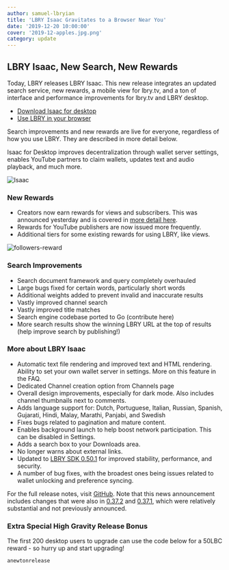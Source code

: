 ```yaml
---
author: samuel-lbryian
title: 'LBRY Isaac Gravitates to a Browser Near You'
date: '2019-12-20 10:00:00'
cover: '2019-12-apples.jpg.png'
category: update
---
```


## LBRY Isaac, New Search, New Rewards

Today, LBRY releases LBRY Isaac. This new release integrates an updated search service, new rewards, a mobile view for lbry.tv, and a ton of interface and performance improvements for lbry.tv and LBRY desktop.

- [Download Isaac for desktop](https://lbry.com/get) 
- [Use LBRY in your browser](https://lbry.tv)

Search improvements and new rewards are live for everyone, regardless of how you use LBRY. They are described in more detail below.

Isaac for Desktop improves decentralization through wallet server settings, enables YouTube partners to claim wallets, updates text and audio playback, and much more.

![Isaac](https://s3.amazonaws.com/files.lbry.io/lbry-isaac.gif)

### New Rewards

- Creators now earn rewards for views and subscribers. This was announced yesterday and is covered in [more detail here](https://lbry.com/news/creator-rewards).
- Rewards for YouTube publishers are now issued more frequently.
- Additional tiers for some existing rewards for using LBRY, like views.

![followers-reward](https://spee.ch/@lbrynews:0/followers-lbry.png)

### Search Improvements

- Search document framework and query completely overhauled
- Large bugs fixed for certain words, particularly short words
- Additional weights added to prevent invalid and inaccurate results
- Vastly improved channel search
- Vastly improved title matches
- Search engine codebase ported to Go (contribute here)
- More search results show the winning LBRY URL at the top of results (help improve search by publishing!)

### More about LBRY Isaac

- Automatic text file rendering and improved text and HTML rendering.
Ability to set your own wallet server in settings. More on this feature in the FAQ.
- Dedicated Channel creation option from Channels page
- Overall design improvements, especially for dark mode. Also includes channel thumbnails next to comments.
- Adds language support for: Dutch, Portuguese, Italian, Russian, Spanish, Gujarati, Hindi, Malay, Marathi, Panjabi, and Swedish
- Fixes bugs related to pagination and mature content.
- Enables background launch to help boost network participation. This can be disabled in Settings.
- Adds a search box to your Downloads area.
- No longer warns about external links.
- Updated to [LBRY SDK 0.50.1](https://github.com/lbryio/lbry-sdk/releases/tag/v0.50.1) for improved stability, performance, and security.
- A number of bug fixes, with the broadest ones being issues related to wallet unlocking and preference syncing.

For the full release notes, visit [GitHub](https://github.com/lbryio/lbry-desktop/releases/tag/v0.38.0). Note that this news announcement includes changes that were also in [0.37.2](https://github.com/lbryio/lbry-desktop/releases/tag/v0.37.2) and [0.37.1](https://github.com/lbryio/lbry-desktop/releases/tag/v0.37.1), which were relatively substantial and not previously announced.

### Extra Special High Gravity Release Bonus

The first 200 desktop users to upgrade can use the code below for a 50LBC reward - so hurry up and start upgrading!

`anewtonrelease`
